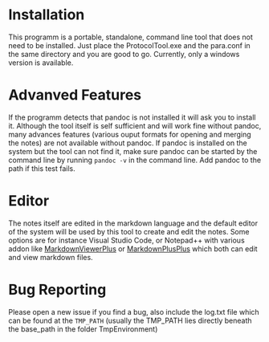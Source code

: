 # Installation
This programm is a portable, standalone, command line tool that does not need to be installed. Just place the ProtocolTool.exe and the para.conf in the same directory and you 
are good to go. Currently, only a windows version is available.

# Advanved Features
If the programm detects that pandoc is not installed it will ask you to install it. Although the tool itself is self sufficient and will work fine without pandoc, many
advances features (various ouput formats for opening and merging the notes) are not available without pandoc. If pandoc is installed on the system but the tool can not
find it, make sure pandoc can be started by the command line by running `pandoc -v` in the command line. Add pandoc to the path if this test fails.

# Editor
The notes itself are edited in the markdown language and the default editor of the system will be used by this tool to create and edit the notes. Some options are 
for instance Visual Studio Code, or Notepad++ with various addon like [MarkdownViewerPlus](https://github.com/nea/MarkdownViewerPlusPlus) or [MarkdownPlusPlus](https://github.com/Edditoria/markdown-plus-plus)
which both can edit and view markdown files.

# Bug Reporting
Please open a new issue if you find a bug, also include the log.txt file which can be found at the `TMP_PATH` (usually the TMP_PATH lies directly beneath the base_path in the folder TmpEnvironment)